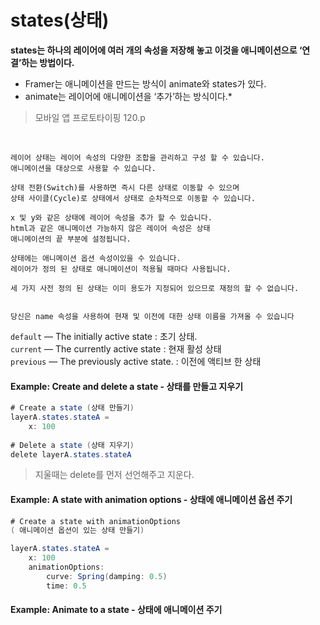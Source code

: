 # states(상태)

**states는 하나의 레이어에 여러 개의 속성을 저장해 놓고 이것을 애니메이션으로 ‘연결’하는 방법이다.**

- Framer는 애니메이션을 만드는 방식이 animate와 states가 있다.
- animate는 레이어에 애니메이션을 ‘추가’하는 방식이다.* 

> 모바일 앱 프로토타이핑 120.p
<br>

```정의
레이어 상태는 레이어 속성의 다양한 조합을 관리하고 구성 할 수 있습니다.
애니메이션을 대상으로 사용할 수 있습니다.

상태 전환(Switch)를 사용하면 즉시 다른 상태로 이동할 수 있으며
상태 사이클(Cycle)로 상태에서 상태로 순차적으로 이동할 수 있습니다.

x 및 y와 같은 상태에 레이어 속성을 추가 할 수 있습니다. 
html과 같은 애니메이션 가능하지 않은 레이어 속성은 상태 
애니메이션의 끝 부분에 설정됩니다.

상태에는 애니메이션 옵션 속성이있을 수 있습니다. 
레이어가 정의 된 상태로 애니메이션이 적용될 때마다 사용됩니다.

세 가지 사전 정의 된 상태는 이미 용도가 지정되어 있으므로 재정의 할 수 없습니다. 


당신은 name 속성을 사용하여 현재 및 이전에 대한 상태 이름을 가져올 수 있습니다
```

`default` — The initially active state : 초기 상태.<br>
`current` — The currently active state : 현재 활성 상태 <br>
`previous` — The previously active state. : 이전에 액티브 한 상태

#### Example: Create and delete a state - 상태를 만들고 지우기

``` CS
# Create a state (상태 만들기)
layerA.states.stateA =
    x: 100
 
# Delete a state (상태 지우기)
delete layerA.states.stateA
```
> 지울때는 delete를 먼저 선언해주고 지운다.

#### Example: A state with animation options - 상태에 애니메이션 옵션 주기
```CS
# Create a state with animationOptions  
( 애니메이션 옵션이 있는 상태 만들기)

layerA.states.stateA =
    x: 100
    animationOptions:
        curve: Spring(damping: 0.5)
        time: 0.5
```

#### Example: Animate to a state - 상태에 애니메이션 주기